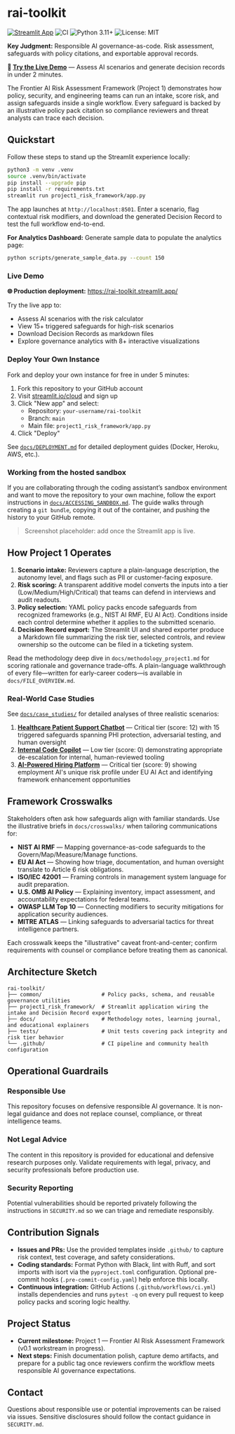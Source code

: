 # rai-toolkit

[![Streamlit App](https://static.streamlit.io/badges/streamlit_badge_black_white.svg)](https://rai-toolkit.streamlit.app/)
![CI](https://github.com/hankthevc/rai-toolkit/workflows/CI/badge.svg)
![Python 3.11+](https://img.shields.io/badge/python-3.11+-blue.svg)
![License: MIT](https://img.shields.io/badge/License-MIT-yellow.svg)

**Key Judgment:** Responsible AI governance-as-code. Risk assessment, safeguards with policy citations, and exportable approval records.

**🚀 [Try the Live Demo](https://rai-toolkit.streamlit.app/)** — Assess AI scenarios and generate decision records in under 2 minutes.

The Frontier AI Risk Assessment Framework (Project 1) demonstrates how policy, security, and engineering teams can run an intake, score risk, and assign safeguards inside a single workflow. Every safeguard is backed by an illustrative policy pack citation so compliance reviewers and threat analysts can trace each decision.

## Quickstart

Follow these steps to stand up the Streamlit experience locally:

```bash
python3 -m venv .venv
source .venv/bin/activate
pip install --upgrade pip
pip install -r requirements.txt
streamlit run project1_risk_framework/app.py
```

The app launches at `http://localhost:8501`. Enter a scenario, flag contextual risk modifiers, and download the generated Decision Record to test the full workflow end-to-end.

**For Analytics Dashboard:** Generate sample data to populate the analytics page:
```bash
python scripts/generate_sample_data.py --count 150
```

### Live Demo

**🌐 Production deployment:** https://rai-toolkit.streamlit.app/

Try the live app to:
- Assess AI scenarios with the risk calculator
- View 15+ triggered safeguards for high-risk scenarios
- Download Decision Records as markdown files
- Explore governance analytics with 8+ interactive visualizations

### Deploy Your Own Instance

Fork and deploy your own instance for free in under 5 minutes:

1. Fork this repository to your GitHub account
2. Visit [streamlit.io/cloud](https://streamlit.io/cloud) and sign up
3. Click "New app" and select:
   - Repository: `your-username/rai-toolkit`
   - Branch: `main`
   - Main file: `project1_risk_framework/app.py`
4. Click "Deploy"

See [`docs/DEPLOYMENT.md`](docs/DEPLOYMENT.md) for detailed deployment guides (Docker, Heroku, AWS, etc.).

### Working from the hosted sandbox

If you are collaborating through the coding assistant’s sandbox environment and want to move the repository to your own machine, follow the export instructions in [`docs/ACCESSING_SANDBOX.md`](docs/ACCESSING_SANDBOX.md). The guide walks through creating a `git bundle`, copying it out of the container, and pushing the history to your GitHub remote.

> Screenshot placeholder: add once the Streamlit app is live.

## How Project 1 Operates

1. **Scenario intake:** Reviewers capture a plain-language description, the autonomy level, and flags such as PII or customer-facing exposure.
2. **Risk scoring:** A transparent additive model converts the inputs into a tier (Low/Medium/High/Critical) that teams can defend in interviews and audit readouts.
3. **Policy selection:** YAML policy packs encode safeguards from recognized frameworks (e.g., NIST AI RMF, EU AI Act). Conditions inside each control determine whether it applies to the submitted scenario.
4. **Decision Record export:** The Streamlit UI and shared exporter produce a Markdown file summarizing the risk tier, selected controls, and review ownership so the outcome can be filed in a ticketing system.

Read the methodology deep dive in `docs/methodology_project1.md` for scoring rationale and governance trade-offs. A plain-language walkthrough of every file—written for early-career coders—is available in `docs/FILE_OVERVIEW.md`.

### Real-World Case Studies

See [`docs/case_studies/`](docs/case_studies/) for detailed analyses of three realistic scenarios:

1. **[Healthcare Patient Support Chatbot](docs/case_studies/01_healthcare_chatbot.md)** — Critical tier (score: 12) with 15 triggered safeguards spanning PHI protection, adversarial testing, and human oversight
2. **[Internal Code Copilot](docs/case_studies/02_internal_code_copilot.md)** — Low tier (score: 0) demonstrating appropriate de-escalation for internal, human-reviewed tooling
3. **[AI-Powered Hiring Platform](docs/case_studies/03_hiring_assessment_tool.md)** — Critical tier (score: 9) showing employment AI's unique risk profile under EU AI Act and identifying framework enhancement opportunities

## Framework Crosswalks

Stakeholders often ask how safeguards align with familiar standards. Use the illustrative briefs in `docs/crosswalks/` when tailoring communications for:

- **NIST AI RMF** — Mapping governance-as-code safeguards to the Govern/Map/Measure/Manage functions.
- **EU AI Act** — Showing how triage, documentation, and human oversight translate to Article 6 risk obligations.
- **ISO/IEC 42001** — Framing controls in management system language for audit preparation.
- **U.S. OMB AI Policy** — Explaining inventory, impact assessment, and accountability expectations for federal teams.
- **OWASP LLM Top 10** — Connecting modifiers to security mitigations for application security audiences.
- **MITRE ATLAS** — Linking safeguards to adversarial tactics for threat intelligence partners.

Each crosswalk keeps the "illustrative" caveat front-and-center; confirm requirements with counsel or compliance before treating them as canonical.

## Architecture Sketch

```
rai-toolkit/
├── common/                   # Policy packs, schema, and reusable governance utilities
├── project1_risk_framework/  # Streamlit application wiring the intake and Decision Record export
├── docs/                     # Methodology notes, learning journal, and educational explainers
├── tests/                    # Unit tests covering pack integrity and risk tier behavior
└── .github/                  # CI pipeline and community health configuration
```

## Operational Guardrails

### Responsible Use

This repository focuses on defensive responsible AI governance. It is non-legal guidance and does not replace counsel, compliance, or threat intelligence teams.

### Not Legal Advice

The content in this repository is provided for educational and defensive research purposes only. Validate requirements with legal, privacy, and security professionals before production use.

### Security Reporting

Potential vulnerabilities should be reported privately following the instructions in `SECURITY.md` so we can triage and remediate responsibly.

## Contribution Signals

- **Issues and PRs:** Use the provided templates inside `.github/` to capture risk context, test coverage, and safety considerations.
- **Coding standards:** Format Python with Black, lint with Ruff, and sort imports with isort via the `pyproject.toml` configuration. Optional pre-commit hooks (`.pre-commit-config.yaml`) help enforce this locally.
- **Continuous integration:** GitHub Actions (`.github/workflows/ci.yml`) installs dependencies and runs `pytest -q` on every pull request to keep policy packs and scoring logic healthy.

## Project Status

- **Current milestone:** Project 1 — Frontier AI Risk Assessment Framework (v0.1 workstream in progress).
- **Next steps:** Finish documentation polish, capture demo artifacts, and prepare for a public tag once reviewers confirm the workflow meets responsible AI governance expectations.

## Contact

Questions about responsible use or potential improvements can be raised via issues. Sensitive disclosures should follow the contact guidance in `SECURITY.md`.
